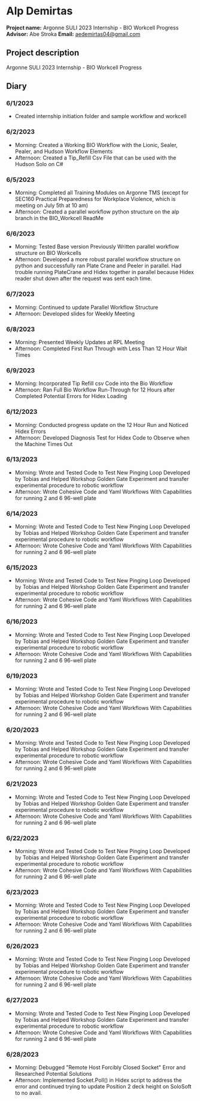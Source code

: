 # Alp Demirtas

**Project name:** Argonne SULI 2023 Internship - BIO Workcell Progress
**Advisor:** Abe Stroka
**Email:** aedemirtas04@gmail.com

## Project description

Argonne SULI 2023 Internship - BIO Workcell Progress

## Diary

### 6/1/2023
- Created internship initiation folder and sample workflow and workcell

### 6/2/2023
- Morning: Created a Working BIO Workflow with the Lionic, Sealer, Pealer, and Hudson Workflow Elements
- Afternoon: Created a Tip_Refill Csv File that can be used with the Hudson Solo on C#

### 6/5/2023
- Morning: Completed all Training Modules on Argonne TMS (except for SEC160 Practical Preparedness for Workplace Violence, which is meeting on July 5th at 10 am)
- Afternoon: Created a parallel workflow python structure on the alp branch in the BIO_Workcell ReadMe

### 6/6/2023
- Morning: Tested Base version Previously Written parallel workflow structure on BIO Workcells
- Afternoon: Developed a more robust parallel workflow structure on python and successfully ran Plate Crane and Peeler in parallel. Had trouble running PlateCrane and Hidex together in parallel because Hidex reader shut down after the request was sent each time.

### 6/7/2023
- Morning: Continued to update Parallel Workflow Structure
- Afternoon: Developed slides for Weekly Meeting

### 6/8/2023
- Morning: Presented Weekly Updates at RPL Meeting
- Afternoon: Completed First Run Through with Less Than 12 Hour Wait Times

### 6/9/2023
- Morning: Incorporated Tip Refill csv Code into the Bio Workflow
- Afternoon: Ran Full Bio Workflow Run-Through for 12 Hours after Completed Potential Errors for Hidex Loading

### 6/12/2023
- Morning: Conducted progress update on the 12 Hour Run and Noticed Hidex Errors
- Afternoon: Developed Diagnosis Test for Hidex Code to Observe when the Machine Times Out

### 6/13/2023
- Morning: Wrote and Tested Code to Test New Pinging Loop Developed by Tobias and Helped Workshop Golden Gate Experiment and transfer experimental procedure to robotic workflow
- Afternoon: Wrote Cohesive Code and Yaml Workflows With Capabilities for running 2 and 6 96-well plate

### 6/14/2023
- Morning: Wrote and Tested Code to Test New Pinging Loop Developed by Tobias and Helped Workshop Golden Gate Experiment and transfer experimental procedure to robotic workflow
- Afternoon: Wrote Cohesive Code and Yaml Workflows With Capabilities for running 2 and 6 96-well plate
  
### 6/15/2023
- Morning: Wrote and Tested Code to Test New Pinging Loop Developed by Tobias and Helped Workshop Golden Gate Experiment and transfer experimental procedure to robotic workflow
- Afternoon: Wrote Cohesive Code and Yaml Workflows With Capabilities for running 2 and 6 96-well plate

### 6/16/2023
- Morning: Wrote and Tested Code to Test New Pinging Loop Developed by Tobias and Helped Workshop Golden Gate Experiment and transfer experimental procedure to robotic workflow
- Afternoon: Wrote Cohesive Code and Yaml Workflows With Capabilities for running 2 and 6 96-well plate

### 6/19/2023
- Morning: Wrote and Tested Code to Test New Pinging Loop Developed by Tobias and Helped Workshop Golden Gate Experiment and transfer experimental procedure to robotic workflow
- Afternoon: Wrote Cohesive Code and Yaml Workflows With Capabilities for running 2 and 6 96-well plate

### 6/20/2023
- Morning: Wrote and Tested Code to Test New Pinging Loop Developed by Tobias and Helped Workshop Golden Gate Experiment and transfer experimental procedure to robotic workflow
- Afternoon: Wrote Cohesive Code and Yaml Workflows With Capabilities for running 2 and 6 96-well plate

### 6/21/2023
- Morning: Wrote and Tested Code to Test New Pinging Loop Developed by Tobias and Helped Workshop Golden Gate Experiment and transfer experimental procedure to robotic workflow
- Afternoon: Wrote Cohesive Code and Yaml Workflows With Capabilities for running 2 and 6 96-well plate

### 6/22/2023
- Morning: Wrote and Tested Code to Test New Pinging Loop Developed by Tobias and Helped Workshop Golden Gate Experiment and transfer experimental procedure to robotic workflow
- Afternoon: Wrote Cohesive Code and Yaml Workflows With Capabilities for running 2 and 6 96-well plate

### 6/23/2023
- Morning: Wrote and Tested Code to Test New Pinging Loop Developed by Tobias and Helped Workshop Golden Gate Experiment and transfer experimental procedure to robotic workflow
- Afternoon: Wrote Cohesive Code and Yaml Workflows With Capabilities for running 2 and 6 96-well plate

### 6/26/2023
- Morning: Wrote and Tested Code to Test New Pinging Loop Developed by Tobias and Helped Workshop Golden Gate Experiment and transfer experimental procedure to robotic workflow
- Afternoon: Wrote Cohesive Code and Yaml Workflows With Capabilities for running 2 and 6 96-well plate

### 6/27/2023
- Morning: Wrote and Tested Code to Test New Pinging Loop Developed by Tobias and Helped Workshop Golden Gate Experiment and transfer experimental procedure to robotic workflow
- Afternoon: Wrote Cohesive Code and Yaml Workflows With Capabilities for running 2 and 6 96-well plate

### 6/28/2023
- Morning: Debugged "Remote Host Forcibly Closed Socket" Error and Researched Potential Solutions
- Afternoon: Implemented Socket.Poll() in Hidex script to address the error and continued trying to update Position 2 deck height on SoloSoft to no avail.

